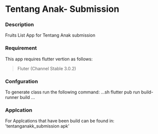 # Tentang Anak- Submission

### Description
Fruits List App for Tentang Anak submission

### Requirement
This app requires flutter vertion as follows:
>Fluter (Channel Stable 3.0.2)

### Confguration
To generate class run the following command:
...sh
flutter pub run build-runner build
...

### Applcation
For Applcations that have been build can be found in:
'tentanganakk_submission apk'